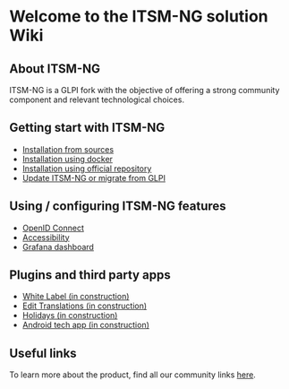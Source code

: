 # Welcome to the ITSM-NG solution Wiki

## About ITSM-NG

ITSM-NG is a GLPI fork with the objective of offering a strong community component and relevant technological choices.

## Getting start with ITSM-NG

* [Installation from sources](install.md)
* [Installation using docker](docker-install.md)
* [Installation using official repository](repo-install.md)
* [Update ITSM-NG or migrate from GLPI](update.md)

## Using / configuring ITSM-NG features

* [OpenID Connect](oidc.md)
* [Accessibility](accessibility.md)
* [Grafana dashboard](grafana.md)

## Plugins and third party apps

* [White Label (in construction)](whitelabel-plugin.md)
* [Edit Translations (in construction)](edittranslation-plugin.md)
* [Holidays (in construction)](holidays-plugin.md)
* [Android tech app (in construction)](android-app.md)

## Useful links

To learn more about the product, find all our community links [here](https://www.itsm-ng.org).

